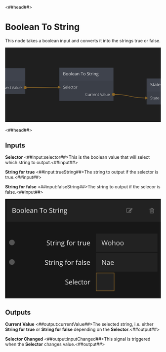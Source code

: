 <##head##>

# Boolean To String

This node takes a <span class="ndl-data">boolean</span> input and converts it into the strings <span class="ndl-data">true</span> or <span class="ndl-data">false</span>.

![](boolean-to-string.png ':class=img-size-l')

<##head##>

## Inputs

**Selector**
<##input:selector##>This is the boolean value that will select which string to output.<##input##>

**String for true**
<##input:trueString##>The string to output if the selector is true.<##input##>

**String for false**
<##input:falseString##>The string to output if the selecor is false.<##input##>

![](boolean-to-string-props.png ':class=img-size-m')

## Outputs

**Current Value**
<##output:currentValue##>The selected string, i.e. either **String for true** or **String for false** depending on the **Selector**.<##output##>

**Selector Changed**
<##output:inputChanged##>This signal is triggered when the **Selector** changes value.<##output##>
